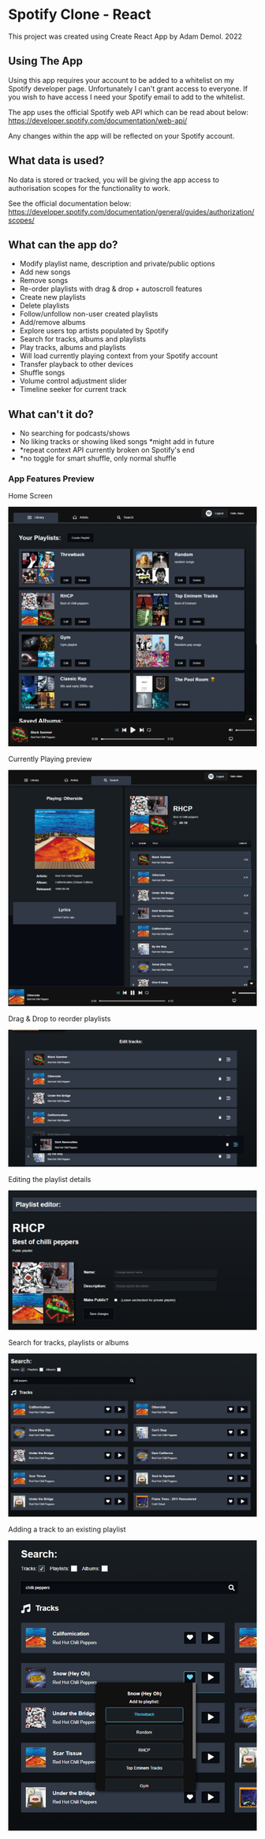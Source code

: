 # Spotify Clone - React

This project was created using Create React App by Adam Demol. 2022

## Using The App

Using this app requires your account to be added to a whitelist on my Spotify developer page. Unfortunately I can't grant access to everyone. If you wish to have access I need your Spotify email to add to the whitelist.

The app uses the official Spotify web API which can be read about below:
https://developer.spotify.com/documentation/web-api/

Any changes within the app will be reflected on your Spotify account.

## What data is used?

No data is stored or tracked, you will be giving the app access to authorisation scopes for the functionality to work.

See the official documentation below: 
https://developer.spotify.com/documentation/general/guides/authorization/scopes/

## What can the app do?

- Modify playlist name, description and private/public options
- Add new songs
- Remove songs
- Re-order playlists with drag & drop + autoscroll features
- Create new playlists
- Delete playlists
- Follow/unfollow non-user created playlists
- Add/remove albums
- Explore users top artists populated by Spotify
- Search for tracks, albums and playlists
- Play tracks, albums and playlists
- Will load currently playing context from your Spotify account
- Transfer playback to other devices
- Shuffle songs
- Volume control adjustment slider
- Timeline seeker for current track

## What can't it do?

- No searching for podcasts/shows
- No liking tracks or showing liked songs *might add in future
- *repeat context API currently broken on Spotify's end
- *no toggle for smart shuffle, only normal shuffle

### App Features Preview

Home Screen

![Preview 1](https://github.com/adamdgit/Spotify-Music-player/blob/master/src/screenshots/1.png)

Currently Playing preview

![Preview 1](https://github.com/adamdgit/Spotify-Music-player/blob/master/src/screenshots/2.png)

Drag & Drop to reorder playlists

![Preview 1](https://github.com/adamdgit/Spotify-Music-player/blob/master/src/screenshots/3.png)

Editing the playlist details

![Preview 1](https://github.com/adamdgit/Spotify-Music-player/blob/master/src/screenshots/4.png)

Search for tracks, playlists or albums

![Preview 1](https://github.com/adamdgit/Spotify-Music-player/blob/master/src/screenshots/5.png)

Adding a track to an existing playlist

![Preview 1](https://github.com/adamdgit/Spotify-Music-player/blob/master/src/screenshots/6.png)
